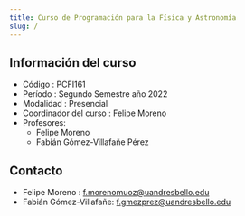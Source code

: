 ```yaml
---
title: Curso de Programación para la Física y Astronomía
slug: /
---
```


## Información del curso

* Código : PCFI161
* Período : Segundo Semestre año 2022
* Modalidad : Presencial
* Coordinador del curso : Felipe Moreno
* Profesores:
	* Felipe Moreno
	* Fabián Gómez-Villafañe Pérez

## Contacto

* Felipe Moreno : f.morenomuoz@uandresbello.edu
* Fabián Gómez-Villafañe: f.gmezprez@uandresbello.edu
